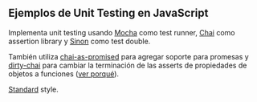 ## Ejemplos de Unit Testing en JavaScript

Implementa unit testing usando [Mocha](https://mochajs.org/) como test runner, [Chai](http://chaijs.com/) como assertion library y [Sinon](http://sinonjs.org) como test double.

También utiliza [chai-as-promised](https://github.com/domenic/chai-as-promised) para agregar soporte para promesas y [dirty-chai](https://github.com/prodatakey/dirty-chai) para cambiar la terminación de las asserts de propiedades de objetos a funciones ([ver porqué](https://github.com/prodatakey/dirty-chai#why)).

[Standard](https://github.com/standard/standard) style.